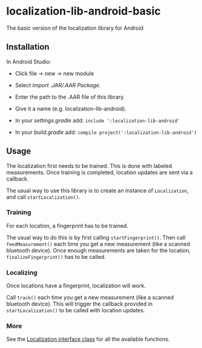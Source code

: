 # localization-lib-android-basic
The basic version of the localization library for Android

## Installation

In Android Studio:

- Click file -> new -> new module
- Select *Import .JAR/.AAR Package*.
- Enter the path to the .AAR file of this library.
- Give it a name (e.g. localization-lib-android).

- In your *settings.gradle* add: `include ':localization-lib-android'`
- In your *build.gradle* add: `compile project(':localization-lib-android')`

## Usage

The localization first needs to be trained. This is done with labeled measurements. Once training is completed, location updates are sent via a callback.

The usual way to use this library is to create an instance of `Localization`, and call `startLocalization()`.

### Training

For each location, a fingerprint has to be trained.

The usual way to do this is by first calling `startFingerprint()`.
Then call `feedMeasurement()` each time you get a new measurement (like a scanned bluetooth device).
Once enough measurements are taken for the location, `finalizeFingerprint()` has to be called.

### Localizing

Once locations have a fingerprint, localization will work.

Call `track()` each time you get a new measurement (like a scanned bluetooth device).
This will trigger the callback provided in 
`startLocalization()` to be called with location updates.

### More

See the [Localization interface class](Localization.kt) for all the available functions.